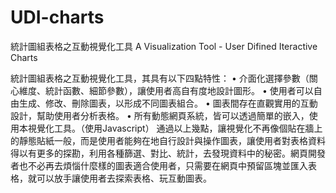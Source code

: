 # UDI-charts
統計圖組表格之互動視覺化工具
A Visualization Tool - User Difined Iteractive Charts

統計圖組表格之互動視覺化工具，其具有以下四點特性：
•	介面化選擇參數（關心維度、統計函數、細節參數），讓使用者高自有度地設計圖形。 
•	使用者可以自由生成、修改、刪除圖表，以形成不同圖表組合。 
•	圖表間存在直觀實用的互動設計，幫助使用者分析表格。 
•	所有動態網頁系統，皆可以透過簡單的嵌入，使用本視覺化工具。（使用Javascript） 
	通過以上幾點，讓視覺化不再像個貼在牆上的靜態貼紙一般，而是使用者能夠在地自行設計與操作圖表，讓使用者對表格資料得以有更多的探勘，利用各種篩選、對比、統計，去發現資料中的秘密。網頁開發者也不必再去煩惱什麼樣的圖表適合使用者，只需要在網頁中預留區塊並匯入表格，就可以放手讓使用者去探索表格、玩互動圖表。
